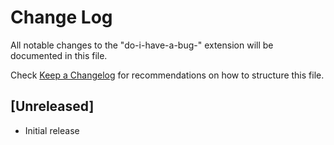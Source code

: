 # Change Log

All notable changes to the "do-i-have-a-bug-" extension will be documented in this file.

Check [Keep a Changelog](http://keepachangelog.com/) for recommendations on how to structure this file.

## [Unreleased]

- Initial release